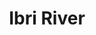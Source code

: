 ---
title: "Ibri River"
title_bn: "ইব্রি নদী"
description: "This river emerges from Jamuna river at Shamnagar upazila of Shatkhira district that ends at Munshiganj by meeting with Dumkhali canal."
---